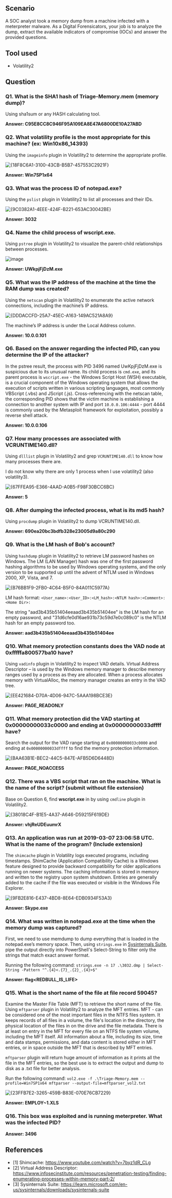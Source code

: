 ## Scenario

A SOC analyst took a memory dump from a machine infected with a meterpreter malware. As a Digital Forensicators, your job is to analyze the dump, extract the available indicators of compromise (IOCs) and answer the provided questions.

## Tool used

- Volatility2


## Question

### Q1. What is the SHA1 hash of Triage-Memory.mem (memory dump)?

Using sha1sum or any HASH calculating tool.

**Answer: C95E8CC8C946F95A109EA8E47A6800DE10A27ABD**

### Q2. What volatility profile is the most appropriate for this machine? (ex: Win10x86_14393)

Using the `imageinfo` plugin in Volatility2 to determine the appropriate profile.

![{18F8C6A1-3100-43CB-B5B7-457553C2921F}](https://github.com/user-attachments/assets/9fe1a390-88e8-4edc-9a2d-c9624100c250)

**Answer: Win7SP1x64**

### Q3. What was the process ID of notepad.exe?

Using the `pslist` plugin in Volatility2 to list all processes and their IDs.

![{9C0382A1-4EEE-424F-B221-653AC30042BE}](https://github.com/user-attachments/assets/5eaea51b-c5b3-453a-ae9f-aea6f0b7808f)

**Answer: 3032**

### Q4. Name the child process of wscript.exe.

Using `pstree` plugin in Volatility2 to visualize the parent-child relationships between processes.

![image](https://github.com/user-attachments/assets/a6d2e2b1-8ce6-43a7-abb9-da45046e3561)

**Answer: UWkpjFjDzM.exe**

### Q5. What was the IP address of the machine at the time the RAM dump was created?

Using the `netscan` plugin in Volatility2 to enumerate the active network connections, including the machine’s IP address.

![{DDDACCFD-25A7-45EC-A163-149AC521A8A9}](https://github.com/user-attachments/assets/fe7d7737-0b43-4020-afcf-7c389a6768d7)

The machine’s IP address is under the Local Address column.

**Answer: 10.0.0.101**

### Q6. Based on the answer regarding the infected PID, can you determine the IP of the attacker?

In the pstree result, the process with PID 3496 named UwKpjFjDzM.exe is suspicious due to its unusual name. Its child process is `cmd.exe`, and its parent process is `wscript.exe` - the Windows Script Host (WSH) executable, is a crucial component of the Windows operating system that allows the execution of scripts written in various scripting languages, most commonly VBScript (.vbs) and JScript (.js). Cross-referencing with the netscan table, the corresponding PID shows that the victim machine is establishing a connection to another system with IP and port `10.0.0.106:4444` - port 4444 is commonly used by the Metasploit framework for exploitation, possibly a reverse shell attack.

**Answer: 10.0.0.106**

### Q7. How many processes are associated with VCRUNTIME140.dll?

Using `dlllist` plugin in Volatility2 and grep `VCRUNTIME140.dll` to know how many processes there are.

I do not know why there are only 1 process when I use volatility2 (also volatility3).

![{67FFEA95-E366-4AAD-A0B5-F98F30BCC6BC}](https://github.com/user-attachments/assets/fb0db771-8a62-412b-bb52-013858cfd30b)


**Answer: 5**

### Q8. After dumping the infected process, what is its md5 hash?

Using `procdump` plugin in Volatility2 to dump VCRUNTIME140.dll.

**Answer: 690ea20bc3bdfb328e23005d9a80c290**

### Q9. What is the LM hash of Bob's account?

Using `hashdump` plugin in Volatility2 to retrieve LM password hashes on Windows. The LM (LAN Manager) hash was one of the first password hashing algorithms to be used by Windows operating systems, and the only version to be supported up until the advent of NTLM used in Windows 2000, XP, Vista, and 7.

![{B76BB1F9-2FB0-4C64-B5F0-84A011C5977A}](https://github.com/user-attachments/assets/2305f37e-f404-49d7-868f-c3e7542e4aa3)

LM hash format: `<User_name>:<User_ID>:<LM_hash>:<NTLM hash>:<Comment>:<Home Dir>:`

The string "aad3b435b51404eeaad3b435b51404ee" is the LM hash for an empty password, and "31d6cfe0d16ae931b73c59d7e0c089c0" is the NTLM hash for an empty password too.

**Answer: aad3b435b51404eeaad3b435b51404ee**

### Q10. What memory protection constants does the VAD node at 0xfffffa800577ba10 have?

Using `vadinfo` plugin in Volatility2 to inspect VAD details. Virtual Address Descriptor – is used by the Windows memory manager to describe memory ranges used by a process as they are allocated. When a process allocates memory with VirtualAlloc, the memory manager creates an entry in the VAD tree.

![{EE421684-D70A-4D06-947C-5AAA198BCE3E}](https://github.com/user-attachments/assets/c2f1b76d-3a8c-4d52-be2e-29334977afd1)


**Answer: PAGE_READONLY**

### Q11. What memory protection did the VAD starting at 0x00000000033c0000 and ending at 0x00000000033dffff have?

Search the output for the VAD range starting at `0x00000000033c0000` and ending at `0x00000000033dffff` to find the memory protection information.

![{BAA63B1E-BEC2-44C5-847E-AFB5D6D6448D}](https://github.com/user-attachments/assets/b5de6cf6-fd9e-4e6b-9a84-61071b52ff09)

**Answer: PAGE_NOACCESS**

### Q12. There was a VBS script that ran on the machine. What is the name of the script? (submit without file extension)

Base on Question 6, find **wscript.exe** in by using `cmdline` plugin in Volatility2.

![{38018C4F-B1E5-4A37-A646-D59215F619DE}](https://github.com/user-attachments/assets/fa7f71f4-d8ab-46cd-a904-d6bc6bad53d8)

**Answer: vhjReUDEuumrX**

### Q13. An application was run at 2019-03-07 23:06:58 UTC. What is the name of the program? (Include extension)

The `shimcache` plugin in Volatility logs executed programs, including timestamps. ShimCache (Application Compatibility Cache) is a Windows feature designed to provide backward compatibility for older applications running on newer systems. The caching information is stored in memory and written to the registry upon system shutdown. Entries are generally added to the cache if the file was executed or visible in the Windows File Explorer.

![{9FB2E816-E437-4BD8-8E64-EDB0934F53A3}](https://github.com/user-attachments/assets/7e5a5678-8649-4aa6-b02e-69881842d865)

**Answer: Skype.exe**

### Q14. What was written in notepad.exe at the time when the memory dump was captured?

First, we need to use memdump to dump everything that is loaded in the notepad.exe’s memory space. Then, using `strings.exe` in [Sysinternals Suite](https://learn.microsoft.com/en-us/sysinternals/downloads/sysinternals-suite), pipe the output directly into PowerShell's Select-String to filter only the strings that match exact answer format.

Running the following command: `strings.exe -n 17 .\3032.dmp | Select-String -Pattern "^.{4}<.{7}_.{2}_.{4}>$"`

**Answer: flag<REDBULL_IS_LIFE>**

### Q15. What is the short name of the file at file record 59045?

Examine the Master File Table (MFT) to retrieve the short name of the file. Using `mftparser` plugin in Volatility2 to analyze the MFT entries. MFT - can be considered one of the most important files in the NTFS files system. It keeps records of all files in a volume, the file's location in the directory, the physical location of the files in on the drive and the file metadata. There is at least on entry in the MFT for every file on an NTFS file system volume, including the MFT itself. All information about a file, including its size, time and data stamps, permissions, and data content is stored either in MFT entries, or in space outside the MFT that is described by MFT entries.

`mftparser` plugin will return huge amount of information as it prints all the file in the MFT entries, so the best use is to extract the output and dump to disk as a .txt file for better analysis.

Run the following commanđ: `vol2.exe -f .\Triage-Memory.mem --profile=Win7SP1x64 mftparser --output-file=mftparser_vol2.txt`

![{23FFB7E2-3265-459B-B83E-070E76CB7229}](https://github.com/user-attachments/assets/78d08592-b6ef-43a1-8c98-94fb4b33a459)

**Answer: EMPLOY~1.XLS**

### Q16. This box was exploited and is running meterpreter. What was the infected PID?

**Answer: 3496**


## References

- [1] Shimcache: https://www.youtube.com/watch?v=7byz1dR_CLg
- [2] Virtual Address Descriptor: https://www.infosecinstitute.com/resources/penetration-testing/finding-enumerating-processes-within-memory-part-2/
- [3] Sysinternals Suite: https://learn.microsoft.com/en-us/sysinternals/downloads/sysinternals-suite
